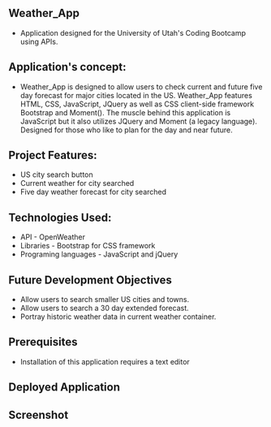  ## Weather_App
* Application designed for the University of Utah's Coding Bootcamp using APIs.


## Application's concept: 

* Weather_App is designed to allow users to check current and future five day forecast for major cities located in the US.  Weather_App features HTML, CSS, JavaScript, JQuery as well as CSS client-side framework Bootstrap and Moment().  The muscle behind this application is JavaScript but it also utilizes JQuery and Moment (a legacy language).  Designed for those who like to plan for the day and near future.

## Project Features:
* US city search button 
* Current weather for city searched
* Five day weather forecast for city searched

## Technologies Used:
* API - OpenWeather 
* Libraries - Bootstrap for CSS framework
* Programing languages - JavaScript and jQuery

## Future Development Objectives
* Allow users to search smaller US cities and towns.
* Allow users to search a 30 day extended forecast.
* Portray historic weather data in current weather container.

## Prerequisites
* Installation of this application requires a text editor

## Deployed Application




## Screenshot


